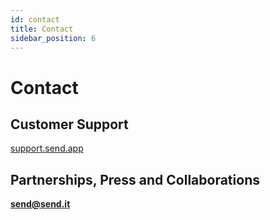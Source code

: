 ```yaml
---
id: contact
title: Contact
sidebar_position: 6
---
```


# Contact

## Customer Support
<a href="https://support.send.app/en/" class="multisig-token-link" target="_blank">support.send.app</a>

## Partnerships, Press and Collaborations
**send@send.it**
